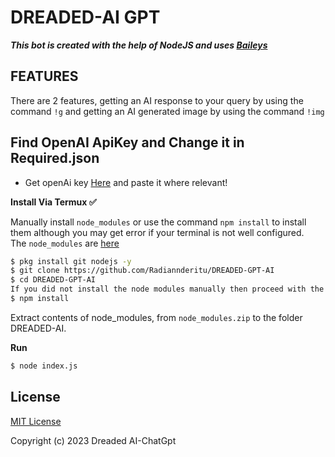 # DREADED-AI GPT

***This bot is created with the help of NodeJS and uses [Baileys](https://github.com/adiwajshing/Baileys)***

## FEATURES
There are 2 features, getting an AI response to your query by using the command ```!g``` and getting an AI generated image by using the command ```!img```

## Find  OpenAI ApiKey and Change it in Required.json
- Get openAi key [Here](https://beta.openai.com/account/api-keys) and paste it where relevant!


**Install Via Termux ✅**

Manually install ```node_modules``` or use the command ```npm install``` to install them although you may get error if your terminal is not well configured.
<br>The ```node_modules``` are [here](https://drive.google.com/file/d/1xgRIwDVuTklxwdtsx933WfmzqtRxEsGV/view?usp=share_link)
```bash
$ pkg install git nodejs -y
$ git clone https://github.com/Radiannderitu/DREADED-GPT-AI
$ cd DREADED-GPT-AI
If you did not install the node modules manually then proceed with the command below.
$ npm install
```
Extract contents of node_modules, from ```node_modules.zip``` to the folder DREADED-AI.

**Run**
```bash
$ node index.js
```


## License
[MIT License](https://github.com/Radiannderitu/DREADED-AI/blob/main/LICENSE)

Copyright (c) 2023 Dreaded AI-ChatGpt

